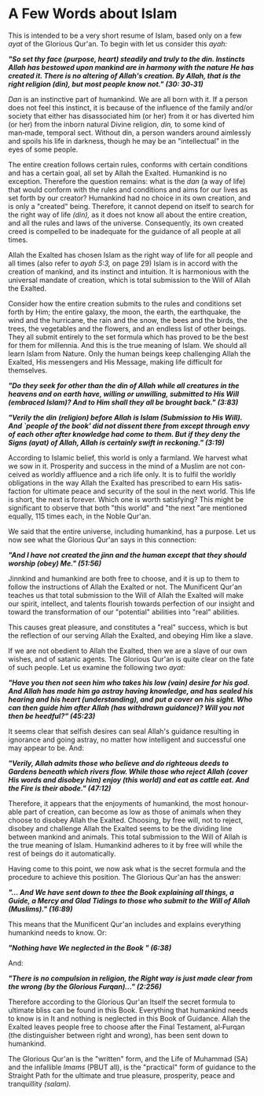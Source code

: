 A Few Words about Islam
=======================

This is intended to be a very short resume of Islam, based only on a few
*ayat* of the Glorious Qur'an. To begin with let us consider this
*ayah:*

***"So set thy face (purpose, heart) steadily and truly to the din.
Instincts Allah has bestowed upon mankind are in harmony with the nature
He has created it. There is no altering of Allah's creation. By Allah,
that is the right religion (din), but most people know not." (30:
30‑31)***

*Dan* is an instinctive part of humankind. We are all born with it. If a
person does not feel this instinct, it is because of the influence of
the family and/or society that either has disassociated him (or her)
from it or has diverted him (or her) from the inborn natural Divine
religion, *din,* to some kind of man‑made, temporal sect. Without din, a
person wanders around aimlessly and spoils his life in darkness, though
he may be an "intellectual" in the eyes of some people.

The entire creation follows certain rules, conforms with certain
conditions and has a certain goal, all set by Allah the Exalted.
Humankind is no exception. Therefore the question remains: what is the
*dan* (a way of life) that would conform with the rules and conditions
and aims for our lives as set forth by our creator? Humankind had no
choice in its own creation, and is only a "created" being. Therefore, it
cannot depend on itself to search for the right way of life *(din),* as
it does not know all about the entire creation, and all the rules and
laws of the universe. Consequently, its own created creed is compelled
to be inadequate for the guidance of all people at all times.

Allah the Exalted has chosen Islam as the right way of life for all
people and all times (also refer to *ayah 5:3,* on page 29) Islam is in
accord with the creation of mankind, and its instinct and intuition. It
is harmonious with the universal mandate of creation, which is total
submission to the Will of Allah the Exalted.

Consider how the entire creation submits to the rules and conditions set
forth by Him; the entire galaxy, the moon, the earth, the earthquake,
the wind and the hurricane, the rain and the snow, the bees and the
birds, the trees, the vegetables and the flowers, and an endless list of
other beings. They all submit entirely to the set formula which has
proved to be the best for them for millennia. And this is the true
meaning of Islam. We should all learn Islam from Nature. Only the human
beings keep challenging Allah the Exalted, His messengers and His
Message, making life difficult for themselves.

***"Do they seek for other than the din of Allah while all creatures in
the heavens and on earth have, willing or unwilling, submitted to His
Will (embraced Islam)? And to Him shall they all be brought back."
(3:83)***

***"Verily the*** ***din*** ***(religion) before Allah is Islam
(Submission to His Will). And \`people of the book' did not dissent
there from except through envy of each other after knowledge had come to
them. But if they deny the Signs (ayat) of Allah, Allah is certainly
swift in reckoning." (3:19)***

According to Islamic belief, this world is only a farmland. We harvest
what we sow in it. Prosperity and success in the mind of a Muslim are
not con­ceived as worldly affluence and a rich life only. It is to
fulfil the worldly obligations in the way Allah the Exalted has
prescribed to earn His satis­faction for ultimate peace and security of
the soul in the next world. This life is short, the next is forever.
Which one is worth satisfying? This might be significant to observe that
both "this world" and "the next "are mentioned equally, 115 times each,
in the Noble Qur'an.

We said that the entire universe, including humankind, has a purpose.
Let us now see what the Glorious Qur'an says in this connection:

***"And I have not created the jinn and the human except that they
should worship (obey) Me." (51:56)***

Jinnkind and humankind are both free to choose, and it is up to them to
follow the instructions of Allah the Exalted or not. The Munificent
Qur'an teaches us that total submission to the Will of Allah the Exalted
will make our spirit, intellect, and talents flourish towards perfection
of our insight and toward the transformation of our "potential"
abilities into "real" abilities.

This causes great pleasure, and constitutes a "real" success, which is
but the reflection of our serving Allah the Exalted, and obeying Him
like a slave.

If we are not obedient to Allah the Exalted, then we are a slave of our
own wishes, and of satanic agents. The Glorious Qur'an is quite clear on
the fate of such people. Let us examine the following two *ayat:*

***"Have you then not seen him who takes his low (vain) desire for his
god. And Allah has made him go astray having knowledge, and has sealed
his hearing and his heart (understanding), and*** ***put a cover on his
sight. Who can then guide him after Allah (has withdrawn guidance)? Will
you not then be heedful?" (45:23)***

It seems clear that selfish desires can seal Allah's guidance resulting
in ignorance and going astray, no matter how intelligent and successful
one may appear to be. And:

***"Verily, Allah admits those who believe and do righteous deeds to
Gardens beneath which rivers flow. While those who reject Allah (cover
His words and disobey him) enjoy (this world) and eat as cattle eat. And
the Fire is their abode." (47:12)***

Therefore, it appears that the enjoyments of humankind, the most
honour­able part of creation, can become as low as those of animals when
they choose to disobey Allah the Exalted. Choosing, by free will, not to
reject, disobey and challenge Allah the Exalted seems to be the dividing
line between mankind and animals. This total submission to the Will of
Allah is the true meaning of Islam. Humankind adheres to it by free will
while the rest of beings do it automatically.

Having come to this point, we now ask what is the secret formula and the
procedure to achieve this position. The Glorious Qur'an has the answer:

***"... And We have sent down to thee the Book explaining all things, a
Guide, a Mercy and Glad Tidings to those who submit to the Will of Allah
(Muslims)." (16:89)***

This means that the Munificent Qur'an includes and explains everything
humankind needs to know. Or:

***"Nothing have We neglected in the Book " (6:38)***

And:

***"There is no compulsion in religion, the Right way is just made clear
from the wrong (by the Glorious Furqan)..." (2:256)***

Therefore according to the Glorious Qur'an Itself the secret formula to
ultimate bliss can be found in this Book. Everything that humankind
needs to know is in It and nothing is neglected in this Book of
Guidance. Allah the Exalted leaves people free to choose after the Final
Testament, al‑Furqan (the distinguisher between right and wrong), has
been sent down to humankind.

The Glorious Qur'an is the "written" form, and the Life of Muhammad (SA)
and the infallible *Imams* (PBUT all), is the "practical" form of
guidance to the Straight Path for the ultimate and true pleasure,
prosperity, peace and tranquillity *(salam).*


